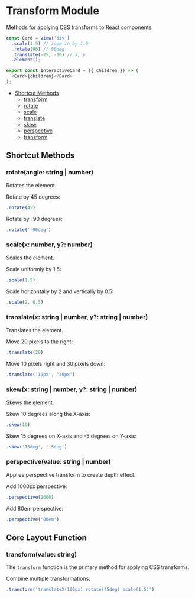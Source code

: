 # Transform Module

Methods for applying CSS transforms to React components.

```typescript
const Card = View('div')
  .scale(1.5) // zoom in by 1.5
  .rotate(90) // 90deg
  .translate(-25, -10) // x, y
  .element();

export const InteractiveCard = ({ children }) => (
  <Card>{children}</Card>
);
```

- [Shortcut Methods](#shortcut-methods)
  - [transform](#transformvalue-string)
  - [rotate](#rotateangle-string--number)
  - [scale](#scalex-number-y-number)
  - [translate](#translatex-string--number-y-string--number)
  - [skew](#skewx-string--number-y-string--number)
  - [perspective](#perspectivevalue-string--number)
  - [transform](#transformvalue-string-1)

## Shortcut Methods

### rotate(angle: string | number)

Rotates the element.

Rotate by 45 degrees:
```typescript
.rotate(45)
```

Rotate by -90 degrees:
```typescript
.rotate('-90deg')
```

### scale(x: number, y?: number)

Scales the element.

Scale uniformly by 1.5:
```typescript
.scale(1.5)
```

Scale horizontally by 2 and vertically by 0.5:
```typescript
.scale(2, 0.5)
```

### translate(x: string | number, y?: string | number)

Translates the element.

Move 20 pixels to the right:
```typescript
.translate(20)
```

Move 10 pixels right and 30 pixels down:
```typescript
.translate('10px', '30px')
```

### skew(x: string | number, y?: string | number)

Skews the element.

Skew 10 degrees along the X-axis:
```typescript
.skew(10)
```

Skew 15 degrees on X-axis and -5 degrees on Y-axis:
```typescript
.skew('15deg', '-5deg')
```

### perspective(value: string | number)

Applies perspective transform to create depth effect.

Add 1000px perspective:
```typescript
.perspective(1000)
```

Add 80em perspective:
```typescript
.perspective('80em')
```

## Core Layout Function

### transform(value: string)

The `transform` function is the primary method for applying CSS transforms.

Combine multiple transformations:
```typescript
.transform('translateX(100px) rotate(45deg) scale(1.5)')
```
